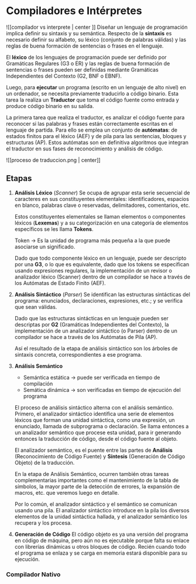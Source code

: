 # Compiladores e Intérpretes
![[compilador vs interprete | center ]]
Diseñar un lenguaje de programación implica definir su sintaxis y su semántica. Respecto de la **sintaxis** es necesario definir su alfabeto, su léxico (conjunto de palabras válidas) y las reglas de buena formación de sentencias o frases en el lenguaje. 

El **léxico** de los lenguajes de programación puede ser definido por Gramáticas Regulares (G3 o ER) y las reglas de buena formación de sentencias o frases pueden ser definidas mediante Gramáticas Independientes del Contexto (G2, BNF o EBNF). 

Luego, para **ejecutar** un programa (escrito en un lenguaje de alto nivel) en un ordenador, se necesita previamente traducirlo a código binario. Esta tarea la realiza un **Traductor** que toma el código fuente como entrada y produce código binario en su salida. 

La primera tarea que realiza el traductor, es analizar el código fuente para reconocer si las palabras y frases están correctamente escritas en el lenguaje de partida. Para ello se emplea un conjunto de **autómatas**: de estados finitos para el léxico (AEF) y de pila para las sentencias, bloques y estructuras (AP). Estos autómatas son en definitiva algoritmos que integran el traductor en sus fases de reconocimiento y análisis de código.

![[proceso de traduccion.png | center]]

## Etapas
1. **Análisis Léxico** (*Scanner*)
	Se ocupa de agrupar esta serie secuencial de caracteres en sus constituyentes elementales: identificadores, espacios en blanco, palabras clave o reservadas, delimitadores, comentarios, etc.
	
	Estos constituyentes elementales se llaman elementos o componentes léxicos (**Lexemas**) y a su categorización en una categoría de elementos específicos se les llama **Tokens**.
	
	Token -> Es la unidad de programa más pequeña a la que puede asociarse un significado.

	Dado que todo componente léxico en un lenguaje, puede ser descripto por una **G3**, o lo que es equivalente, dado que los tokens se especifican usando expresiones regulares, la implementación de un revisor o analizador léxico (Scanner) dentro de un compilador se hace a través de los Autómatas de Estado Finito (AEF).
	
2. **Análisis Sintáctico** (*Parser*)
	Se identifican las estructuras sintácticas del programa: enunciados, declaraciones, expresiones, etc.; y se verifica que sean válidas.

	Dado que las estructuras sintácticas en un lenguaje pueden ser descriptas por **G2** (Gramáticas Independientes del Contexto), la implementación de un analizador sintáctico (o Parser) dentro de un compilador se hace a través de los Autómatas de Pila (AP).

	Así el resultado de la etapa de análisis sintáctico son los árboles de sintaxis concreta, correspondientes a ese programa.

3. **Análisis Semántico**
	- Semántica estática -> puede ser verificada en tiempo de compilación
	- Semática dinámica -> son verificadas en tiempo de ejecución del programa

	El proceso de análisis sintáctico alterna con el análisis semántico. Primero, el analizador sintáctico identifica una serie de elementos léxicos que forman una unidad sintáctica, como una expresión, un enunciado, llamada de subprograma o declaración. Se llama entonces a un analizador semántico que procese esta unidad, para ir generando entonces la traducción de código, desde el código fuente al objeto.

	El analizador semántico, es el puente entre las partes de **Análisis** (Reconocimiento de Código Fuente) y **Síntesis** (Generación de Código Objeto) de la traducción. 
	
	En la etapa de Análisis Semántico, ocurren también otras tareas complementarias importantes como el mantenimiento de la tabla de símbolos, la mayor parte de la detección de errores, la expansión de macros, etc. que veremos luego en detalle.
	
	 Por lo común, el analizador sintáctico y el semántico se comunican usando una pila. El analizador sintáctico introduce en la pila los diversos elementos de la unidad sintáctica hallada, y el analizador semántico los recupera y los procesa.

4. **Generación de Código**
	El código objeto es ya una versión del programa en código de máquina, pero aún no es ejecutable porque falta su enlace con librerías dinámicas u otros bloques de código. Recién cuando todo el programa se enlaza y se carga en memoria estará disponible para su ejecución.
### Compilador Nativo



